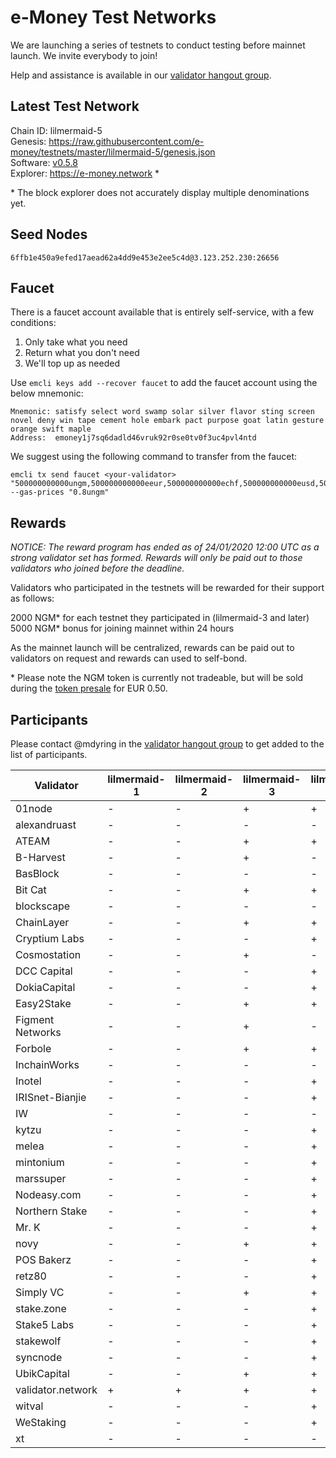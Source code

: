 # e-Money Test Networks

We are launching a series of testnets to conduct testing before mainnet launch. We invite everybody to join!

Help and assistance is available in our [validator hangout group](https://t.me/joinchat/HBB5elfpWv8rADBFhhjbtg).

## Latest Test Network

Chain ID: lilmermaid-5  
Genesis:  https://raw.githubusercontent.com/e-money/testnets/master/lilmermaid-5/genesis.json  
Software: [v0.5.8](https://github.com/e-money/em-ledger/releases/tag/v0.5.8)  
Explorer: https://e-money.network *  

\* The block explorer does not accurately display multiple denominations yet.

## Seed Nodes

```
6ffb1e450a9efed17aead62a4dd9e453e2ee5c4d@3.123.252.230:26656  
```

## Faucet

There is a faucet account available that is entirely self-service, with a few conditions:

1) Only take what you need
2) Return what you don't need
3) We'll top up as needed

Use `emcli keys add --recover faucet` to add the faucet account using the below mnemonic:
```
Mnemonic: satisfy select word swamp solar silver flavor sting screen novel deny win tape cement hole embark pact purpose goat latin gesture orange swift maple
Address:  emoney1j7sq6dadld46vruk92r0se0tv0f3uc4pvl4ntd
```

We suggest using the following command to transfer from the faucet:
```
emcli tx send faucet <your-validator> "500000000000ungm,500000000000eeur,500000000000echf,500000000000eusd,5000000000000ejpy" --gas-prices "0.8ungm"
```

## Rewards
*NOTICE: The reward program has ended as of 24/01/2020 12:00 UTC as a strong validator set has formed. Rewards will only be paid out to those validators who joined before the deadline.*

Validators who participated in the testnets will be rewarded for their support as follows:

2000 NGM* for each testnet they participated in (lilmermaid-3 and later)  
5000 NGM* bonus for joining mainnet within 24 hours  

As the mainnet launch will be centralized, rewards can be paid out to validators on request and rewards can used to self-bond. 

\* Please note the NGM token is currently not tradeable, but will be sold during the [token presale](https://e-money.com/presale.html) for EUR 0.50. 

## Participants

Please contact @mdyring in the [validator hangout group](https://t.me/joinchat/HBB5elfpWv8rADBFhhjbtg) to get added to the list of participants.

| Validator  | lilmermaid-1 | lilmermaid-2 | lilmermaid-3 | lilmermaid-4 | lilmermaid-5 |
|------------|---------------|--------------|--------------|--------------|--------------|
| 01node | - | - | + | + | + H |
| alexandruast | - | - | - | - | + H |
| ATEAM | - | - | + | + | + |
| B-Harvest | - | - | + | - |  |
| BasBlock | - | - | - | - | + |
| Bit Cat | - | - | + | + | + H |
| blockscape | - | - | - | - | + H |
| ChainLayer | - | - | + | + | + |
| Cryptium Labs | - | - | - | + | + |
| Cosmostation | - | - | + | - |  |
| DCC Capital | - | - | - | + | + |
| DokiaCapital | - | - | - | + | + H |
| Easy2Stake | - | - | + | + | + H |
| Figment Networks | - | - | + | - | + |
| Forbole | - | - | + | + | + H |
| InchainWorks | - | - | - | - | + H |
| Inotel | - | - | - | + | + H |
| IRISnet-Bianjie | - | - | - | + | + |
| IW | - | - | - | - | + H |
| kytzu | - | - | - | + | + H |
| melea | - | - | - | + | + H |
| mintonium | - | - | - | + | + |
| marssuper | - | - | - | + | + |
| Nodeasy.com | - | - | - | + | + |
| Northern Stake | - | - | - | + | + |
| Mr. K | - | - | - | + | + |
| novy | - | - | + | + | + |
| POS Bakerz | - | - | - | + |  |
| retz80 | - | - | - | + | + |
| Simply VC | - | - | + | + | + H |
| stake.zone | - | - | - | + | + |
| Stake5 Labs | - | - | - | + | + |
| stakewolf | - | - | - | + | + H |
| syncnode | - | - | - | + | + H |
| UbikCapital | - | - | + | + | + H |
| validator.network | + | + | + | + | + H |
| witval | - | - | - | + | + H |
| WeStaking | - | - | - | + | + H |
| xt | - | - | - | - | + |
